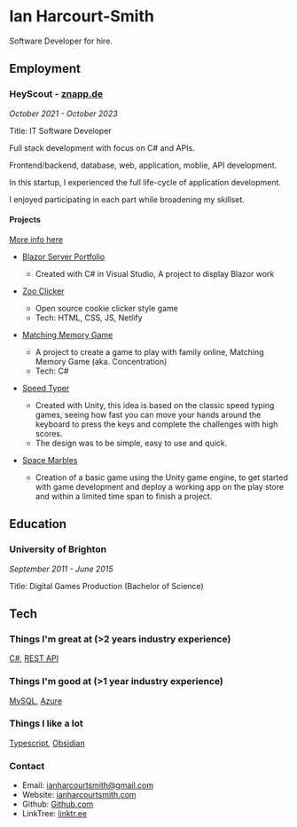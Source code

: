 # Ian Harcourt-Smith

Software Developer for hire.

## Employment

### HeyScout - [znapp.de](https://znapp.de)

_October 2021 - October 2023_

Title: IT Software Developer

Full stack development with focus on C# and APIs.

Frontend/backend, database, web, application, moblie, API development.

In this startup, I experienced the full life-cycle of application development.

I enjoyed participating in each part while broadening my skillset.

#### Projects

[More info here](https://ianharcourtsmith.com/projects/)

- [Blazor Server Portfolio](https://ianharcourtsmith.com/blazor-portfolio/)
  - Created with C# in Visual Studio, A project to display Blazor work

- [Zoo Clicker](https://ianharcourtsmith.com/zoo-clicker/)
  - Open source cookie clicker style game
  - Tech: HTML, CSS, JS, Netlify
    
- [Matching Memory Game](https://ianharcourtsmith.com/matching-memory-game/)
  - A project to create a game to play with family online, Matching Memory Game (aka. Concentration)
  - Tech: C#

- [Speed Typer](https://ianharcourtsmith.com///portfolio/speed-typer/)
  - Created with Unity, this idea is based on the classic speed typing games, seeing how fast you can move your hands around the keyboard to press the keys and complete the challenges with high scores.
  - The design was to be simple, easy to use and quick.

- [Space Marbles](https://ianharcourtsmith.com/portfolio/space-marbles/)
  - Creation of a basic game using the Unity game engine, to get started with game development and deploy a working app on the play store and within a limited time span to finish a project.

## Education

### University of Brighton

_September 2011 - June 2015_

Title: Digital Games Production (Bachelor of Science)

## Tech

### Things I'm great at (>2 years industry experience)

[C#](https://learn.microsoft.com/en-us/dotnet/csharp/), [REST API](https://restfulapi.net/)

### Things I'm good at (>1 year industry experience)

[MySQL](https://www.mysql.com/), [Azure](https://azure.microsoft.com/en-us)

### Things I like a lot

[Typescript](https://www.typescriptlang.org/), [Obsidian](https://obsidian.md/)

### Contact

- Email: ianharcourtsmith@gmail.com
- Website: [ianharcourtsmith.com](https://ianharcourtsmith.com/)
- Github: [Github.com](https://github.com/IanEarnest)
- LinkTree: [linktr.ee](https://linktr.ee/ianharcourtsmith)
